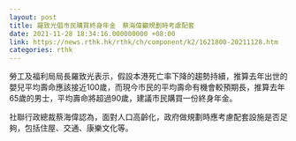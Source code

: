 ```yaml
---
layout: post
title: 羅致光倡市民購買終身年金　蔡海偉籲規劃時考慮配套　
date: 2021-11-28 18:34:16.000000000 +08:00
link: https://news.rthk.hk/rthk/ch/component/k2/1621800-20211128.htm
categories: rthk
---
```


勞工及福利局局長羅致光表示，假設本港死亡率下降的趨勢持續，推算去年出世的嬰兒平均壽命應該接近100歲，而現今市民的平均壽命有機會較預期長，推算去年65歲的男士，平均壽命將超過90歲，建議市民購買一份終身年金。

社聯行政總裁蔡海偉認為，面對人口高齡化，政府做規劃時應考慮配套設施是否足夠，包括住屋、交通、康樂文化等。
